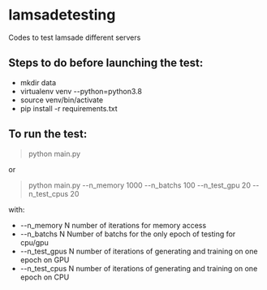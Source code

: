 # lamsadetesting
Codes to test lamsade different servers



## Steps to do before launching the test:
* mkdir data
* virtualenv venv --python=python3.8
* source venv/bin/activate
* pip install -r requirements.txt





## To run the test:
> python main.py 

or 

> python main.py --n_memory 1000 --n_batchs 100 --n_test_gpu 20 --n_test_cpus 20

with:
*  --n_memory N     number of iterations for memory access
*  --n_batchs N     Number of batchs for the only epoch of testing for cpu/gpu
*  --n_test_gpus N  number of iterations of generating and training on one epoch on GPU
*  --n_test_cpus N  number of iterations of generating and training on one epoch on CPU
